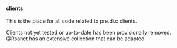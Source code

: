 #### clients
This is the place for all code related to pre.di.c clients.

Clients not yet tested or up-to-date has been provisionally removed. @Rsanct has an extensive collection that can be adapted.
